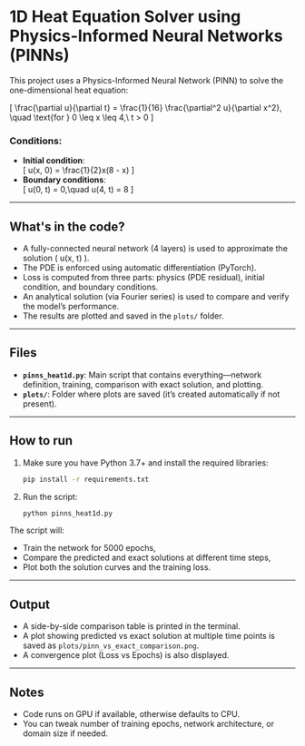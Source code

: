 # 1D Heat Equation Solver using Physics-Informed Neural Networks (PINNs)

This project uses a Physics-Informed Neural Network (PINN) to solve the one-dimensional heat equation:

\[
\frac{\partial u}{\partial t} = \frac{1}{16} \frac{\partial^2 u}{\partial x^2}, \quad \text{for } 0 \leq x \leq 4,\ t > 0
\]

### Conditions:
- **Initial condition**:  
  \[
  u(x, 0) = \frac{1}{2}x(8 - x)
  \]
- **Boundary conditions**:  
  \[
  u(0, t) = 0,\quad u(4, t) = 8
  \]

---

## What's in the code?

- A fully-connected neural network (4 layers) is used to approximate the solution \( u(x, t) \).
- The PDE is enforced using automatic differentiation (PyTorch).
- Loss is computed from three parts: physics (PDE residual), initial condition, and boundary conditions.
- An analytical solution (via Fourier series) is used to compare and verify the model’s performance.
- The results are plotted and saved in the `plots/` folder.

---

## Files
- **`pinns_heat1d.py`**: Main script that contains everything—network definition, training, comparison with exact solution, and plotting.
- **`plots/`**: Folder where plots are saved (it’s created automatically if not present).

---

## How to run

1. Make sure you have Python 3.7+ and install the required libraries:
   ```bash
   pip install -r requirements.txt
   ```

2. Run the script:
   ```bash
   python pinns_heat1d.py
   ```

The script will:
- Train the network for 5000 epochs,
- Compare the predicted and exact solutions at different time steps,
- Plot both the solution curves and the training loss.

---

## Output

- A side-by-side comparison table is printed in the terminal.
- A plot showing predicted vs exact solution at multiple time points is saved as `plots/pinn_vs_exact_comparison.png`.
- A convergence plot (Loss vs Epochs) is also displayed.

---

## Notes

- Code runs on GPU if available, otherwise defaults to CPU.
- You can tweak number of training epochs, network architecture, or domain size if needed.

